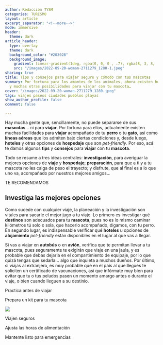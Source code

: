 ```yaml
---
author: Redacción TYSM
categories: TURISMO
layout: article
excerpt_separator: "<!--more-->"
mode: immersive
header:
  theme: dark
article_header:
  type: overlay
  theme: dark
  background_color: "#203028"
  background_image:
    gradient: linear-gradient(1deg, rgba(0, 0, 0 , .7), rgba(8, 3, 8, .9))
    src: "/images/2022-09-20-woman-2711279_1280-1.jpeg"
sharing: true
title: Tips y consejos para viajar seguro y cómodo con tus mascotas
summary: Por fortuna para los amantes de los animales, ahora existen hoteles pet-friendly
  y muchas otras posibilidades para viajar con tu mascota…
cover: "/images/2022-09-20-woman-2711279_1280.jpeg"
tags: viajes paseos ciudades pueblos playas
show_author_profile: false
comment: false

---
```

Hay mucha gente que, sencillamente, no puede separarse de sus **mascotas**… ni para **viajar**. Por fortuna para ellos, actualmente existen muchas facilidades para **viajar** acompañado de tu **perro** o tu **gato**, así como **líneas aéreas** que los admiten bajo ciertas condiciones y, desde luego, **hoteles** y otras opciones de **hospedaje** que son _pet-friendly_. Por eso, acá te damos algunos **tips** y **consejos** para **viajar** con tu **mascota**.

Todo se resume a tres ideas centrales: **investigación**, para averiguar la mejores opciones de **viaje** y **hospedaje**; **preparación**, para que a ti y a tu mascota no les caiga de peso el trayecto; y disfrute, que al final es a lo que uno va, acompañado por nuestros mejores amigos…

TE RECOMENDAMOS

## Investiga las mejores opciones

Como sucede con cualquier viaje, la planeación y la investigación son vitales para sacarle el mejor jugo a tu viaje. Lo primero es investigar qué **destinos** son adecuados para tu **mascota**, pues no es lo mismo caminar kilómetros tú solo o sola, que hacerlo acompañado, digamos, con tu perro. En segundo lugar, es indispensable verificar qué **hoteles** u opciones de **alojamiento** _pet-friendly_ están disponibles en el lugar al que vas a llegar. 

Si vas a viajar en **autobús** o en **avión**, verifica que te permitan llevar a tu mascota, pues seguramente te exigirán que viaje en una jaula, y es probable que debas dejarla en el compartimiento de equipaje, por lo que quizá tengas que sedarla… algo que inquieta a muchos dueños. Por último, si viajas al extranjero, es muy probable que en el país al que llegues te soliciten un certificado de vacunaciones, así que infórmate muy bien para evitar que tu o tus peludos pasen un momento amargo antes o durante el viaje, o bien cuando lleguen a su destinio.

Practica antes de viajar

Prepara un kit para tu mascota

![](https://upload.wikimedia.org/wikipedia/commons/thumb/6/62/Pet_health_certificates%2C_Essential_for_International_PCS_travel_160503-F-YM181-002.jpg/1024px-Pet_health_certificates%2C_Essential_for_International_PCS_travel_160503-F-YM181-002.jpg)

Viajen seguros

Ajusta las horas de alimentación

Mantente listo para emergencias
